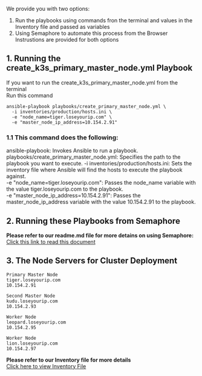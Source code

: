 We provide you with two options:
1. Run the playbooks using commands fron the terminal and values in the Inventory file and passed as variables
2. Using Semaphore to automate this process from the Browser
Instrustions are provided for both options

## 1. Running the create_k3s_primary_master_node.yml Playbook
If you want to run the  create_k3s_primary_master_node.yml from the terminal \
Run this command
```
ansible-playbook playbooks/create_primary_master_node.yml \
  -i inventories/production/hosts.ini \
  -e "node_name=tiger.loseyourip.com" \
  -e "master_node_ip_address=10.154.2.91"
```
### 1.1 This command does the following:

ansible-playbook: Invokes Ansible to run a playbook. \
playbooks/create_primary_master_node.yml: Specifies the path to the playbook you want to execute.
-i inventories/production/hosts.ini: Sets the inventory file where Ansible will find the hosts to execute the playbook against. \
-e "node_name=tiger.loseyourip.com": Passes the node_name variable with the value tiger.loseyourip.com to the playbook. \
-e "master_node_ip_address=10.154.2.91": Passes the master_node_ip_address variable with the value 10.154.2.91 to the playbook.

## 2. Running these Playbooks from Semaphore
**Please refer to our readme.md file for more detains on using Semaphore:** \
[Click this link to read this document](https://github.com/nic0michael/create-k3s-cluster-playbook-generator/tree/master/Semaphore)

## 3. The Node Servers for Cluster Deployment
```
Primary Master Node
tiger.loseyourip.com
10.154.2.91

Second Master Node
kudu.loseyourip.com
10.154.2.93 

Worker Node
leopard.loseyourip.com
10.154.2.95 	
  
Worker Node  
lion.loseyourip.com
10.154.2.97
```

**Please refer to our Inventory file for more details** \
[Click here to view Inventory File](https://github.com/nic0michael/create-k3s-cluster-playbook-generator/tree/master/inventories/production)